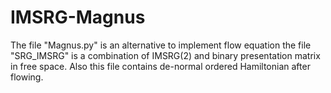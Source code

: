 # IMSRG-Magnus

The file "Magnus.py" is an alternative to implement flow equation
the file "SRG_IMSRG" is a combination of IMSRG(2) and binary presentation matrix in free space.  Also this file contains 
de-normal ordered Hamiltonian after flowing. 

